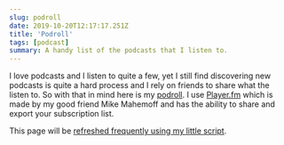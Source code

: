 ```yaml
---
slug: podroll
date: 2019-10-20T12:17:17.251Z
title: 'Podroll'
tags: [podcast]
summary: A handy list of the podcasts that I listen to.
---
```


I love podcasts and I listen to quite a few, yet I still find discovering new podcasts is quite a hard process and I rely on friends to share what the listen to. So with that in mind here is my [podroll](https://player.fm/pkinlan/fm.opml). I use [Player.fm](https://player.fm) which is made by my good friend Mike Mahemoff and has the ability to share and export your subscription list.

This page will be [refreshed frequently using my little script](https://github.com/PaulKinlan/paul.kinlan.me/blob/main/podroll.js).

<!-- POD REFRESH check podroll.js in the root -->
